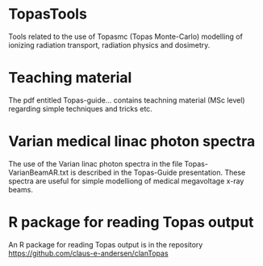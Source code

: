 # TopasTools
Tools related to the use of Topasmc (Topas Monte-Carlo) modelling of ionizing radiation transport, radiation physics and dosimetry.

# Teaching material
The pdf entitled Topas-guide... contains teachning material (MSc level) regarding simple techniques and tricks etc.  

# Varian medical linac photon spectra
The use of the Varian linac photon spectra in the file Topas-VarianBeamAR.txt is described in the Topas-Guide presentation.
These spectra are useful for simple modelliong of medical megavoltage x-ray beams. 

# R package for reading Topas output
An R package for reading Topas output is in the repository 
https://github.com/claus-e-andersen/clanTopas
